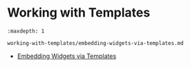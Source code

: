 # Working with Templates

```{toctree}
:maxdepth: 1

working-with-templates/embedding-widgets-via-templates.md
```

* [Embedding Widgets via Templates](.//working-with-templates/embedding-widgets-via-templates.md)

